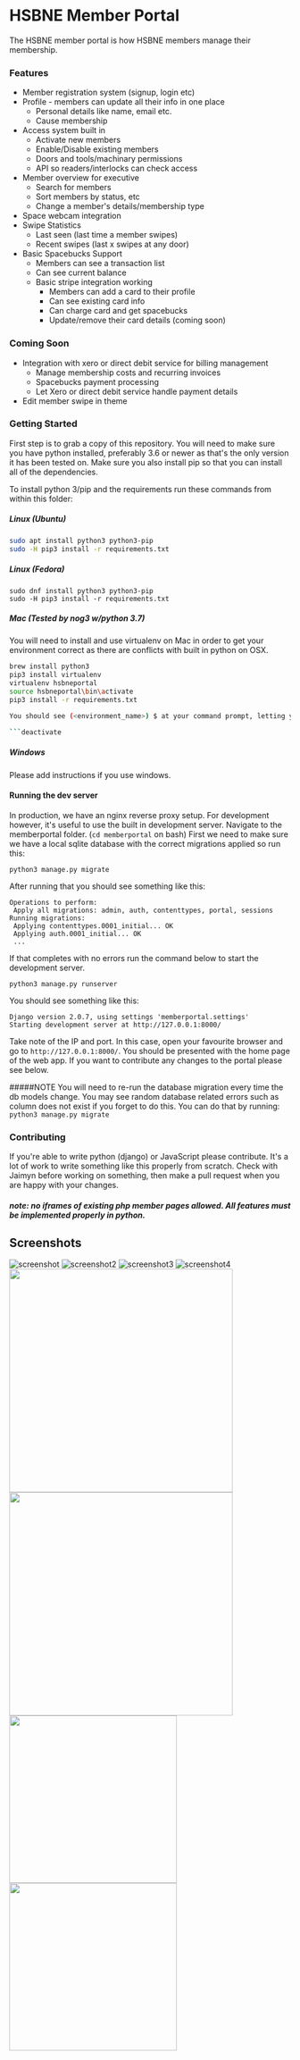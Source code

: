 # HSBNE Member Portal
The HSBNE member portal is how HSBNE members manage their membership.

### Features
* Member registration system (signup, login etc)
* Profile - members can update all their info in one place
    * Personal details like name, email etc.
    * Cause membership
* Access system built in
    * Activate new members
    * Enable/Disable existing members
    * Doors and tools/machinary permissions
    * API so readers/interlocks can check access
* Member overview for executive
    * Search for members
    * Sort members by status, etc
    * Change a member's details/membership type
* Space webcam integration
* Swipe Statistics
    * Last seen (last time a member swipes)
    * Recent swipes (last x swipes at any door)
* Basic Spacebucks Support
    * Members can see a transaction list
    * Can see current balance
    * Basic stripe integration working
        * Members can add a card to their profile
        * Can see existing card info
        * Can charge card and get spacebucks
        * Update/remove their card details (coming soon)
 
 ### Coming Soon
 * Integration with xero or direct debit service for billing management
    * Manage membership costs and recurring invoices
    * Spacebucks payment processing
    * Let Xero or direct debit service handle payment details
 * Edit member swipe in theme
 
 ### Getting Started
 First step is to grab a copy of this repository. You will need to make sure you have python installed, preferably
 3.6 or newer as that's the only version it has been tested on. Make sure you also install pip so that you can install
 all of the dependencies.
 
 To install python 3/pip and the requirements run these commands from within this folder:
 ##### Linux (Ubuntu)
 
 ```bash
 sudo apt install python3 python3-pip
 sudo -H pip3 install -r requirements.txt
 ```
 
 ##### Linux (Fedora)
 ```
sudo dnf install python3 python3-pip
sudo -H pip3 install -r requirements.txt
```
 
 ##### Mac (Tested by nog3 w/python 3.7)
 You will need to install and use virtualenv on Mac in order to get your environment correct as there are conflicts with built in python on OSX.
 
 ```bash
brew install python3
pip3 install virtualenv
virtualenv hsbneportal
source hsbneportal\bin\activate
pip3 install -r requirements.txt

You should see (<environment_name>) $ at your command prompt, letting you know that you’re running the proper virtualenv install. To deactivate, you can just run the following to come out of the environment.

```deactivate
```
 
 ##### Windows
 Please add instructions if you use windows.
 
 #### Running the dev server
 In production, we have an nginx reverse proxy setup. For development however, it's useful to use the built in development
 server. Navigate to the memberportal folder. (`cd memberportal` on bash) First we need
 to make sure we have a local sqlite database with the correct migrations applied so run this:
 
 
 `python3 manage.py migrate`
 
 After running that you should see something like this:
 ```angular2html
Operations to perform:
  Apply all migrations: admin, auth, contenttypes, portal, sessions
Running migrations:
  Applying contenttypes.0001_initial... OK
  Applying auth.0001_initial... OK
  ...
```

If that completes with no errors run the command below to start the development server.

```
python3 manage.py runserver
```

You should see something like this:

```
Django version 2.0.7, using settings 'memberportal.settings'
Starting development server at http://127.0.0.1:8000/
```
Take note of the IP and port. In this case, open your favourite browser and go to `http://127.0.0.1:8000/`. You should
be presented with the home page of the web app. If you want to contribute any changes to the portal please see below.
 
 #####NOTE
 You will need to re-run the database migration every time the db models change. You may see random database related
 errors such as column does not exist if you forget to do this. You can do that by running:
 ```python3 manage.py migrate```
 
 ### Contributing
 If you're able to write python (django) or JavaScript please contribute. It's a lot of work to write something like  this properly from scratch. Check with Jaimyn before working on something, then make a pull request when you are happy with your changes. 
 ##### note: no iframes of existing php member pages allowed. All features must be implemented properly in python.
 
 ## Screenshots

 ![screenshot](https://raw.githubusercontent.com/jabelone/hsbneportal/master/screenshots/screenshot.png)
 ![screenshot2](https://raw.githubusercontent.com/jabelone/hsbneportal/master/screenshots/screenshot2.png)
 ![screenshot3](https://raw.githubusercontent.com/jabelone/hsbneportal/master/screenshots/screenshot3.png)
 ![screenshot4](https://raw.githubusercontent.com/jabelone/hsbneportal/master/screenshots/screenshot4.png)
<img src="https://raw.githubusercontent.com/jabelone/hsbneportal/master/screenshots/screenshot5.png" width="400">
<img src="https://raw.githubusercontent.com/jabelone/hsbneportal/master/screenshots/screenshot6.png" width="400">
<img src="https://raw.githubusercontent.com/jabelone/hsbneportal/master/screenshots/screenshot7.png" width="300">
<img src="https://raw.githubusercontent.com/jabelone/hsbneportal/master/screenshots/screenshot8.png" width="300">
